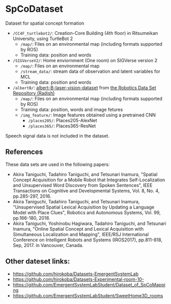 # SpCoDataset
Dataset for spatial concept formation

 - `/CC4F_turtlebot2/`: Creation-Core Building (4th floor) in Ritsumeikan University, using TurtleBot 2
   - `/map/`: Files on an environmental map (including formats supported by ROS)
   - Training data: position and words 
 - `/SIGVerseV2/`: Home enviornment (One room) on SIGVerse version 2
    - `/map/`: Files on an environmental map
    - `/stream_data/`: stream data of observation and latent variables for MCL
    - Training data: position and words 
 - `/albertB/`: [albert-B-laser-vision-dataset](https://dspace.mit.edu/handle/1721.1/62291) from [the Robotics Data Set Repository (Radish)](http://radish.sourceforge.net/)
    - `/map/`: Files on an environmental map (including formats supported by ROS)
    - Training data: position, words and image fetures
    - `/img_feature/`: Image features obtained using a pretrained CNN 
      - `/places205/`: Places205-AlexNet
      - `/places365/`: Places365-ResNet

Speech signal data is not included in the dataset.  

## References
These data sets are used in the following papers:
 - Akira Taniguchi, Tadahiro Taniguchi, and Tetsunari Inamura, "Spatial Concept Acquisition for a Mobile Robot that Integrates Self-Localization and Unsupervised Word Discovery from Spoken Sentences", IEEE Transactions on Cognitive and Developmental Systems, Vol. 8, No. 4, pp.285-297, 2016.
 - Akira Taniguchi, Tadahiro Taniguchi, and Tetsunari Inamura, "Unsupervised Spatial Lexical Acquisition by Updating a Language Model with Place Clues", Robotics and Autonomous Systems, Vol. 99, pp.166-180, 2018. 
 - Akira Taniguchi, Yoshinobu Hagiwara, Tadahiro Taniguchi, and Tetsunari Inamura, "Online Spatial Concept and Lexical Acquisition with Simultaneous Localization and Mapping", IEEE/RSJ International Conference on Intelligent Robots and Systems (IROS2017), pp.811-818, Sep, 2017. in Vancouver, Canada.

## Other dateset links:

 - https://github.com/hirokoba/Datasets-EmergentSystemLab
 - https://github.com/hirokoba/Datasets-Experimental-room-10-
 - https://github.com/EmergentSystemLabStudent/Dataset_of_SpCoMapping
 - https://github.com/EmergentSystemLabStudent/SweetHome3D_rooms
